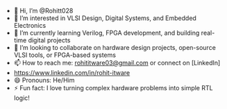 - 👋 Hi, I’m @Rohitt028  
- 👀 I’m interested in VLSI Design, Digital Systems, and Embedded Electronics  
- 🌱 I’m currently learning Verilog, FPGA development, and building real-time digital projects  
- 💞️ I’m looking to collaborate on hardware design projects, open-source VLSI tools, or FPGA-based systems  
- 📫 How to reach me: rohititware03@gmail.com or connect on [LinkedIn]
- https://www.linkedin.com/in/rohit-itware
- 😄 Pronouns: He/Him  
- ⚡ Fun fact: I love turning complex hardware problems into simple RTL logic!
